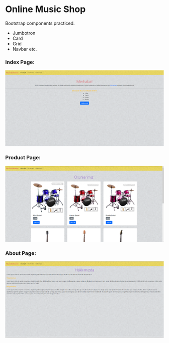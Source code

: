 # Online Music Shop
Bootstrap components practiced.
- Jumbotron
- Card
- Grid
- Navbar etc.

### Index Page:
![Index Page](/BOOTSTRAP/hw1-Bootstrap/index.png "Index Page")

### Product Page:
![Product Page](/BOOTSTRAP/hw1-Bootstrap/product.png "Product Page")

### About Page:
![About Page](/BOOTSTRAP/hw1-Bootstrap/about.png "About Page")